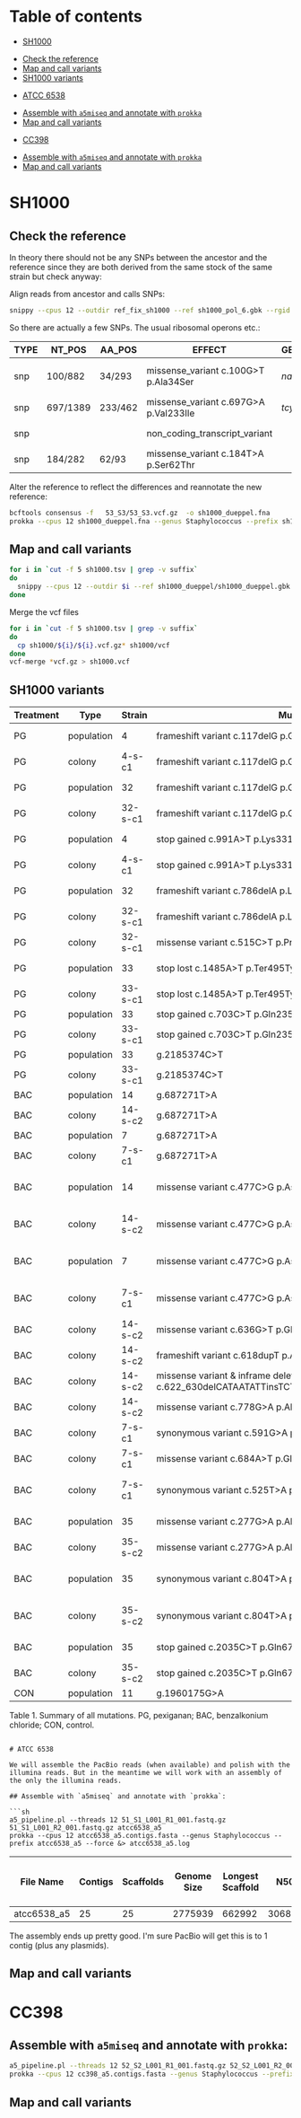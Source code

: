 # Table of contents

- [SH1000](#sh1000)
 * [Check the reference](#check-the-reference)
 * [Map and call variants](#map-and-call-variants)
 * [SH1000 variants](#sh1000-variants)
- [ATCC 6538](#atcc-6538)
 * [Assemble with `a5miseq` and annotate with `prokka`](#assemble-with-a5miseq-and-annotate-with-prokka)
 * [Map and call variants](#map-and-call-variants)
- [CC398](#cc398)
 * [Assemble with `a5miseq` and annotate with `prokka`](#assemble-with-a5miseq-and-annotate-with-prokka)
 * [Map and call variants](#map-and-call-variants)

# SH1000

## Check the reference

In theory there should not be any SNPs between the ancestor and the reference since they are both derived from the same stock of the same strain but check anyway:

Align reads from ancestor and calls SNPs:

```sh
snippy --cpus 12 --outdir ref_fix_sh1000 --ref sh1000_pol_6.gbk --rgid 53_S3 --prefix 53_S3 --pe1 ../53_S3_L001_R1_001.fastq.gz --pe2 ../53_S3_L001_R2_001.fastq.gz &> 53_S3.log
```

So there are actually a few SNPs. The usual ribosomal operons etc.:

|TYPE|NT_POS  |AA_POS | EFFECT                                |GENE  |PRODUCT                       |
|----|--------|-------|---------------------------------------|------|------------------------------|
|snp |100/882 |34/293 | missense_variant c.100G>T p.Ala34Ser  |*nanA*|N-acetylneuraminate lyase     |
|snp |697/1389|233/462| missense_variant c.697G>A p.Val233Ile |*tcyP*|L-cystine uptake protein TcyP |
|snp |        |       | non_coding_transcript_variant         |      |16S ribosomal RNA             |
|snp |184/282 | 62/93 | missense_variant c.184T>A p.Ser62Thr  |      |hypothetical protein          |

Alter the reference to reflect the differences and reannotate the new reference:

```sh
bcftools consensus -f   53_S3/53_S3.vcf.gz  -o sh1000_dueppel.fna
prokka --cpus 12 sh1000_dueppel.fna --genus Staphylococcus --prefix sh1000_dueppel &> sh1000_dueppel.log
```

## Map and call variants

```sh
for i in `cut -f 5 sh1000.tsv | grep -v suffix`
do
  snippy --cpus 12 --outdir $i --ref sh1000_dueppel/sh1000_dueppel.gbk --rgid $i --prefix $i --pe1 ..//${i}_L001_R1_001.fastq.gz --pe2 ../${i}_L001_R2_001.fastq.gz &> $i.log
done
```

Merge the vcf files

```sh
for i in `cut -f 5 sh1000.tsv | grep -v suffix`
do
  cp sh1000/${i}/${i}.vcf.gz* sh1000/vcf
done
vcf-merge *vcf.gz > sh1000.vcf
```

## SH1000 variants

|Treatment|  Type        | Strain   |  Mutation                                                                                       |  Locus tag   | Annotation|  Function                                        |
|---------|--------------|----------|-------------------------------------------------------------------------------------------------|--------------|-----------|--------------------------------------------------|
|  PG     |  population  |    4     |  frameshift variant c.117delG p.Gly41fs                                                         |  PROKKA_01659|   *hemY*  |  Protoporphyrinogen oxidase                      | 
|  PG     |  colony      | 4-s-c1   |  frameshift variant c.117delG p.Gly41fs                                                         |  PROKKA_01659|   *hemY*  |  Protoporphyrinogen oxidase                      | 
|  PG     |  population  |   32     |  frameshift variant c.117delG p.Gly41fs                                                         |  PROKKA_01659|   *hemY*  |  Protoporphyrinogen oxidase                      | 
|  PG     |  colony      | 32-s-c1  |  frameshift variant c.117delG p.Gly41fs                                                         |  PROKKA_01659|   *hemY*  |  Protoporphyrinogen oxidase                      | 
|  PG     |  population  |    4     |  stop gained c.991A>T p.Lys331\*                                                                |  PROKKA_01871|   *cls2*  |  Cardiolipin synthase                            | 
|  PG     |  colony      | 4-s-c1   |  stop gained c.991A>T p.Lys331\*                                                                |  PROKKA_01871|   *cls2*  |  Cardiolipin synthase                            | 
|  PG     |  population  |   32     |  frameshift variant c.786delA p.Lys262fs                                                        |  PROKKA_01871|   *cls2*  |  Cardiolipin synthase                            | 
|  PG     |  colony      | 32-s-c1  |  frameshift variant c.786delA p.Lys262fs                                                        |  PROKKA_01871|   *cls2*  |  Cardiolipin synthase                            | 
|  PG     |  colony      | 32-s-c1  |  missense variant c.515C>T p.Pro172Leu                                                          |  PROKKA_01192|   *parE*  |  DNA topoisomerase 4 subunit B                   | 
|  PG     |  population  |   33     |  stop lost c.1485A>T p.Ter495Tyrext\*?                                                          |  PROKKA_01871|   *cls2*  |  Cardiolipin synthase                            | 
|  PG     |  colony      | 33-s-c1  |  stop lost c.1485A>T p.Ter495Tyrext\*?                                                          |  PROKKA_01871|   *cls2*  |  Cardiolipin synthase                            | 
|  PG     |  population  |   33     |  stop gained c.703C>T p.Gln235\*                                                                |  PROKKA_01660|   *hemH*  |  Ferrochelatase                                  | 
|  PG     |  colony      | 33-s-c1  |  stop gained c.703C>T p.Gln235\*                                                                |  PROKKA_01660|   *hemH*  |  Ferrochelatase                                  | 
|  PG     |  population  |   33     |  g.2185374C>T                                                                                   |  intergenic  |    -      |  -                                               | 
|  PG     |  colony      | 33-s-c1  |  g.2185374C>T                                                                                   |  intergenic  |    -      |  -                                               | 
|  BAC    |  population  |   14     |  g.687271T>A                                                                                    |  intergenic  |    -      |  -                                               | 
|  BAC    |  colony      | 14-s-c2  |  g.687271T>A                                                                                    |  intergenic  |    -      |  -                                               | 
|  BAC    |  population  |    7     |  g.687271T>A                                                                                    |  intergenic  |    -      |  -                                               | 
|  BAC    |  colony      | 7-s-c1   |  g.687271T>A                                                                                    |  intergenic  |    -      |  -                                               | 
|  BAC    |  population  |   14     |  missense variant c.477C>G p.Asp159Glu                                                          |  PROKKA_02369|    -      |  Baeyer-Villiger flavin-containing monooxygenase | 
|  BAC    |  colony      | 14-s-c2  |  missense variant c.477C>G p.Asp159Glu                                                          |  PROKKA_02369|    -      |  Baeyer-Villiger flavin-containing monooxygenase | 
|  BAC    |  population  |    7     |  missense variant c.477C>G p.Asp159Glu                                                          |  PROKKA_02369|    -      |  Baeyer-Villiger flavin-containing monooxygenase | 
|  BAC    |  colony      | 7-s-c1   |  missense variant c.477C>G p.Asp159Glu                                                          |  PROKKA_02369|    -      |  Baeyer-Villiger flavin-containing monooxygenase | 
|  BAC    |  colony      | 14-s-c2  |  missense variant c.636G>T p.Gln212His                                                          |  PROKKA_01209|   *trpB*  |  Tryptophan synthase beta chain                  | 
|  BAC    |  colony      | 14-s-c2  |  frameshift variant c.618dupT p.Arg207fs                                                        |  PROKKA_01818|   *agrA*  |  Accessory gene regulator protein A              |
|  BAC    |  colony      | 14-s-c2  |  missense variant & inframe deletion c.622_630delCATAATATTinsTCTTTCp.His208_Ile210delinsSerPhe  |  PROKKA_01818|   *agrA*  |  Accessory gene regulator protein A              |
|  BAC    |  colony      | 14-s-c2  |  missense variant c.778G>A p.Ala260Thr                                                          |  PROKKA_01862|   *kdpD*  |  Sensor protein KdpD                             | 
|  BAC    |  colony      | 7-s-c1   |  synonymous variant c.591G>A p.Gln197Gln                                                        |  PROKKA_01039|    -      |  hypothetical protein                            | 
|  BAC    |  colony      | 7-s-c1   |  missense variant c.684A>T p.Glu228Asp                                                          |  PROKKA_01817|   *dpiB*  |  Sensor histidine kinase DpiB                    | 
|  BAC    |  colony      | 7-s-c1   |  synonymous variant c.525T>A p.Thr175Thr                                                        |  PROKKA_01929|   *czcD*  |  Cadmium, cobalt and zinc/H( )-K( ) antiporter   | 
|  BAC    |  population  |   35     |  missense variant c.277G>A p.Ala93Thr                                                           |  PROKKA_01081|   *topA*  |  DNA topoisomerase 1                             | 
|  BAC    |  colony      | 35-s-c2  |  missense variant c.277G>A p.Ala93Thr                                                           |  PROKKA_01081|   *topA*  |  DNA topoisomerase 1                             | 
|  BAC    |  population  |   35     |  synonymous variant c.804T>A p.Ile268Ile                                                        |  PROKKA_01457|    -      |  putative AAA domain-containing protein          | 
|  BAC    |  colony      | 35-s-c2  |  synonymous variant c.804T>A p.Ile268Ile                                                        |  PROKKA_01457|    -      |  putative AAA domain-containing protein          | 
|  BAC    |  population  |   35     |  stop gained c.2035C>T p.Gln679\*                                                               |  PROKKA_01463|   *relA*  |  GTP pyrophosphokinase                           | 
|  BAC    |  colony      | 35-s-c2  |  stop gained c.2035C>T p.Gln679\*                                                               |  PROKKA_01463|   *relA*  |  GTP pyrophosphokinase                           | 
|  CON    |  population  |   11     |  g.1960175G>A                                                                                   |  intergenic  |    -      |  -                                               | 

Table 1. Summary of all mutations. PG, pexiganan; BAC, benzalkonium chloride; CON, control.

```

# ATCC 6538

We will assemble the PacBio reads (when available) and polish with the illumina reads. But in the meantime we will work with an assembly of the only the illumina reads.

## Assemble with `a5miseq` and annotate with `prokka`:

```sh
a5_pipeline.pl --threads 12 51_S1_L001_R1_001.fastq.gz 51_S1_L001_R2_001.fastq.gz atcc6538_a5
prokka --cpus 12 atcc6538_a5.contigs.fasta --genus Staphylococcus --prefix atcc6538_a5 --force &> atcc6538_a5.log
```

|File Name  | Contigs | Scaffolds | Genome Size | Longest Scaffold | N50  | Raw reads | EC Reads | % reads passing EC | Raw nt  | EC nt     | % nt passing EC | Raw cov | EC cov | Median cov | 10th percentile cov | bases >= Q40 | % GC |
|-----------|---------|-----------|-------------|------------------|------|-----------|----------|--------------------|---------|-----------|-----------------|---------|--------|------------|---------------------|--------------|------| 
|atcc6538_a5|   25    |  25       | 2775939     |  662992          |306853|  1090946  | 1080446  |  99.04             |308243493| 281315666 |     91.26       | 111.04  | 101.34 |  107       |   82                | 2775503      | 32.7 |

The assembly ends up pretty good. I'm sure PacBio will get this is to 1 contig (plus any plasmids).

## Map and call variants

# CC398

## Assemble with `a5miseq` and annotate with `prokka`:

```sh
a5_pipeline.pl --threads 12 52_S2_L001_R1_001.fastq.gz 52_S2_L001_R2_001.fastq.gz cc398_a5
prokka --cpus 12 cc398_a5.contigs.fasta --genus Staphylococcus --prefix cc398_a5 --force &> cc398_a5.log
```

## Map and call variants

